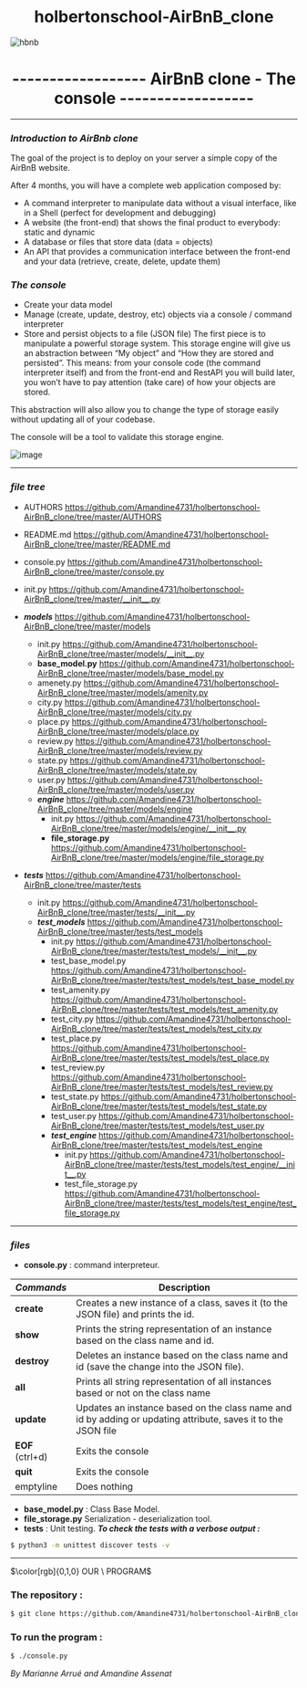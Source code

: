 <h1 align="center">holbertonschool-AirBnB_clone</h1>

![hbnb](https://camo.githubusercontent.com/a0c52a69dc410e983b8c63fa4aa57e83cb4157cd/68747470733a2f2f73332e616d617a6f6e6177732e636f6d2f696e7472616e65742d70726f6a656374732d66696c65732f686f6c626572746f6e7363686f6f6c2d6869676865722d6c6576656c5f70726f6772616d6d696e672b2f3236332f4842544e2d68626e622d46696e616c2e706e67)
<h1 align="center">------------------ AirBnB clone - The console ------------------</h1>

*****


### ***Introduction to AirBnb clone***
The goal of the project is to deploy on your server a simple copy of the AirBnB website.

After 4 months, you will have a complete web application composed by:

- A command interpreter to manipulate data without a visual interface, like in a Shell (perfect for development and debugging)
-  A website (the front-end) that shows the final product to everybody: static and dynamic
- A database or files that store data (data = objects)
- An API that provides a communication interface between the front-end and your data (retrieve, create, delete, update them)
### ***The console***
- Create your data model
- Manage (create, update, destroy, etc) objects via a console / command interpreter
- Store and persist objects to a file (JSON file)
The first piece is to manipulate a powerful storage system. This storage engine will give us an abstraction between “My object” and “How they are stored and persisted”. This means: from your console code (the command interpreter itself) and from the front-end and RestAPI you will build later, you won’t have to pay attention (take care) of how your objects are stored.

This abstraction will also allow you to change the type of storage easily without updating all of your codebase.

The console will be a tool to validate this storage engine.

![image](https://user-images.githubusercontent.com/113857342/220392841-0292dfc2-8bf7-4355-8e21-48f1afc1fdc0.png)

*****



### ***file tree***

- AUTHORS https://github.com/Amandine4731/holbertonschool-AirBnB_clone/tree/master/AUTHORS
- README.md https://github.com/Amandine4731/holbertonschool-AirBnB_clone/tree/master/README.md
- console.py https://github.com/Amandine4731/holbertonschool-AirBnB_clone/tree/master/console.py
- init.py https://github.com/Amandine4731/holbertonschool-AirBnB_clone/tree/master/__init__.py

- ***models*** https://github.com/Amandine4731/holbertonschool-AirBnB_clone/tree/master/models
    - init.py https://github.com/Amandine4731/holbertonschool-AirBnB_clone/tree/master/models/__init__.py
    - **base_model.py** https://github.com/Amandine4731/holbertonschool-AirBnB_clone/tree/master/models/base_model.py
    - amenety.py https://github.com/Amandine4731/holbertonschool-AirBnB_clone/tree/master/models/amenity.py
    - city.py https://github.com/Amandine4731/holbertonschool-AirBnB_clone/tree/master/models/city.py
    - place.py https://github.com/Amandine4731/holbertonschool-AirBnB_clone/tree/master/models/place.py
    - review.py https://github.com/Amandine4731/holbertonschool-AirBnB_clone/tree/master/models/review.py
    - state.py https://github.com/Amandine4731/holbertonschool-AirBnB_clone/tree/master/models/state.py
    - user.py https://github.com/Amandine4731/holbertonschool-AirBnB_clone/tree/master/models/user.py
    - ***engine*** https://github.com/Amandine4731/holbertonschool-AirBnB_clone/tree/master/models/engine
        - init.py https://github.com/Amandine4731/holbertonschool-AirBnB_clone/tree/master/models/engine/__init__.py
        - **file_storage.py** https://github.com/Amandine4731/holbertonschool-AirBnB_clone/tree/master/models/engine/file_storage.py

- ***tests*** https://github.com/Amandine4731/holbertonschool-AirBnB_clone/tree/master/tests
    - init.py https://github.com/Amandine4731/holbertonschool-AirBnB_clone/tree/master/tests/__init__.py
    - ***test_models*** https://github.com/Amandine4731/holbertonschool-AirBnB_clone/tree/master/tests/test_models
        - init.py https://github.com/Amandine4731/holbertonschool-AirBnB_clone/tree/master/tests/test_models/__init__.py
        - test_base_model.py https://github.com/Amandine4731/holbertonschool-AirBnB_clone/tree/master/tests/test_models/test_base_model.py
        - test_amenity.py https://github.com/Amandine4731/holbertonschool-AirBnB_clone/tree/master/tests/test_models/test_amenity.py
        - test_city.py https://github.com/Amandine4731/holbertonschool-AirBnB_clone/tree/master/tests/test_models/test_city.py
        - test_place.py https://github.com/Amandine4731/holbertonschool-AirBnB_clone/tree/master/tests/test_models/test_place.py
        - test_review.py https://github.com/Amandine4731/holbertonschool-AirBnB_clone/tree/master/tests/test_models/test_review.py
        - test_state.py https://github.com/Amandine4731/holbertonschool-AirBnB_clone/tree/master/tests/test_models/test_state.py
        - test_user.py https://github.com/Amandine4731/holbertonschool-AirBnB_clone/tree/master/tests/test_models/test_user.py
        - ***test_engine*** https://github.com/Amandine4731/holbertonschool-AirBnB_clone/tree/master/tests/test_models/test_engine
            - init.py https://github.com/Amandine4731/holbertonschool-AirBnB_clone/tree/master/tests/test_models/test_engine/__init__.py
            - test_file_storage.py https://github.com/Amandine4731/holbertonschool-AirBnB_clone/tree/master/tests/test_models/test_engine/test_file_storage.py

*****


### ***files***

- **console.py** : command interpreteur.
    
| ***Commands*** | Description |
|----------|-----------------------------------------------|
| **create** | Creates a new instance of a class, saves it (to the JSON file) and prints the id. |
| **show** | Prints the string representation of an instance based on the class name and id. |
|  **destroy** | Deletes an instance based on the class name and id (save the change into the JSON file). |
| **all** | Prints all string representation of all instances based or not on the class name |
| **update** | Updates an instance based on the class name and id by adding or updating attribute, saves it to the JSON file |
| **EOF** (ctrl+d) | Exits the console |
| **quit** | Exits the console |
| emptyline | Does nothing |
- **base_model.py** : Class Base Model.
- **file_storage.py** Serialization - deserialization tool.
- **tests** : Unit testing. ***To check the tests with a verbose output :***

```bash
$ python3 -m unittest discover tests -v
```
*****
$\color[rgb]{0,1,0} OUR \ PROGRAM$

### The repository :
```bash  
$ git clone https://github.com/Amandine4731/holbertonschool-AirBnB_clone.git  
```  


### To run the program :

```bash
$ ./console.py
```


*By Marianne Arrué and Amandine Assenat*
